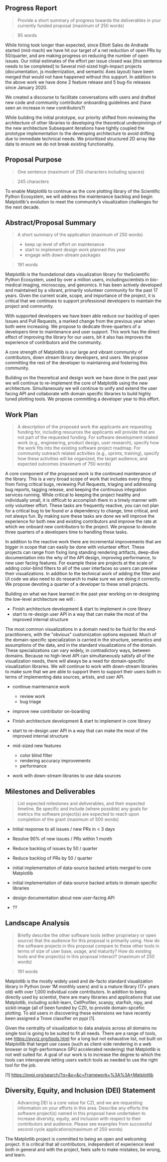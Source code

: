 ## Progress Report

> Provide a short summary of progress towards the deliverables in your
> currently funded proposal (maximum of 250 words)

> 95 words

While hiring took longer than expected, since Elliott Sales de Andrade
started (mid-mach) we have hit our target of a net reduction of open
PRs by 50/quarter, and are making progress on reducing the number of
open issues.  Our initial estimates of the effort per issue closed was
[this sentence needs to be completed]
to Several mid-sized high-impact projects (documentation, js
modernization, and semantic Axes layout) have been merged that would
not have happened without this support.  In addition to the above work
we have done 2 feature release and 5 bug-fix releases since January
2020.

We created a discourse to facilitate conversations with users and drafted new code and community contributor onboarding guidelines and (have seen an increase in new contributors?)

While building the initial prototype, our priority shifted from reviewing the architecture of other libraries to developing the theoretical underpinnings of the new architecture Subsequent iterations have tightly coupled the prototype implementation to the developing architecture to avoid drifting due to immediate technical needs. We prioritized structured 2D array like data to ensure we do not break existing functionality. 


## Proposal Purpose

> One sentence (maximum of 255 characters including spaces)

> 245 characters

​​To enable Matplotlib to continue as the core plotting library of the
Scientific Python Ecosystem, we will address the maintenance backlog
and begin Matplotlib's evolution to meet the community’s visualization
challenges for the next decade.


## Abstract/Proposal Summary
> A short summary of the application ​(maximum of 250 words)

> - keep up level of effort on maintenance
> - start to implement design work planned this year
> - engage with down-stream packages

> 191 words

​​Matplotlib is the foundational data visualization library for the
​​Scientific Python Ecosystem, used by over a million users, including
​​scientists in bio-medical imaging, microscopy, and genomics.  It has
​​been actively developed and maintained by a vibrant, primarily
​​volunteer community for the past 17 years.  Given the current scale,
​​scope, and importance of the project, it is critical that we continues
​​to support professional developers to maintain the project and
​​community.

With supported developers we have been able reduce our backlog of open
Issues and Pull Requests, a marked change from the previous year when
both were increasing.  We propose to dedicate three-quarters of a
developers time to maintenance and user support.  This work has the
direct effect of improving the library for our users, bit it also has
improves the experience of contributors and the community.

A core strength of Matplotlib is our large and vibrant community of
contributors, down stream library developers, and users.  We propose
committing the rest of the developer to maintaining and fostering this
community.

Building on the theoretical and design work we have done in the past
year we will continue to re-implement the core of Matplotlib using the
new architecture.  Simultaneously we will continue to unify and extend
the user facing API and collaborate with domain specific libraries to
build highly tuned plotting tools.  We propose committing a developer
year to this effort.

## Work Plan

> A description of the proposed work the applicants are requesting
> funding for, including resources the applicants will provide that
> are not part of the requested funding. For software development
> related work (e.g., engineering, product design, user research),
> specify how the work fits into the existing software project
> roadmap. For community outreach related activities (e.g., sprints,
> training), specify how these activities will be organized, the
> target audience, and expected outcomes (maximum of 750 words)

A core component of the proposed work is the continued maintenance of
the library. This is a very broad scope of work that includes every
thing from fixing critical bugs, reviewing Pull Requests, triaging and
addressing bug reports, tagging release, and keeping the continuous
integration services running.  While critical to keeping the project
healthy and individually small, it is difficult to accomplish them in
a timely manner with only volunteer effort.  These tasks are
frequently reactive, you can not plan for a critical bug to be found
or a dependency to change, time critical, and not always fun.  By
making sure these tasks are done we will improve the experience for
both new and existing contributors and improve the rate at which we
onboard new contributors to the project.  We propose to devote three
quarters of a developers time to handling these tasks.

In addition to the reactive work there are incremental improvements
that are bigger in scope that can easily be done with volunteer
effort.  These projects can range from fixing long standing rendering
artifacts, deep-dive documentation into the why of the API design,
improving performance, to new user facing features.  For example
these are projects at the scale of adding color-blind filters to all of
the user interfaces so users can preview their visualizations.  In addition
to the technical work of adding the filter and UI code we also need to
do research to make sure we are doing it correctly.  We propose devoting
a quarter of a developer to these small projects.

Building on what we have learned in the past year working on re-designing the
low-level architecture we will :

- Finish architecture development & start to implement in core library
- start to re-design user API in a way that can make the most of the
  improved internal structure


The most common visualizations in a domain need to be fluid for the
end-practitioners, with the "obvious" customization options exposed.
Much of the domain-specific specialization is carried in the
structure, semantics and assumptions of the data, and in the standard
visualizations of the domain.  These specializations can vary widely,
in contradictory ways, between domains.  Because no high-level API can
simultaneously satisfy all of the visualization needs, there will
always be a need for domain-specific visualization libraries.  We will
continue to work with down-stream libraries to make sure that we are
able to support them to support their users both in terms of
implementing data sources, artists, and user API.

- continue maintenance work
  - review work
  - bug triage
- improve new contributor on-boarding
- Finish architecture development & start to implement in core library
- start to re-design user API in a way that can make the most of the
  improved internal structure
- mid-sized new features
  - color blind filter
  - rendering accuracy improvements
  - performance

- work with down-stream libraries to use data sources

## Milestones and Deliverables

> List expected milestones and deliverables, and their expected
> timeline. Be specific and include (where possible) any goals for
> metrics the software project(s) are expected to reach upon
> completion of the grant (maximum of 500 words)

- Initial response to all issues / new PRs in < 3 days
- Resolve 90% of new issues / PRs within 1 month
- ​​Reduce backlog of issues by 50 / quarter
- ​​Reduce backlog of PRs by 50 / quarter

- initial implementation of data-source backed artists merged to core Matplotlib
- initial implementation of data-source backed artists in domain specific libraries
- design documentation about new user-facing API
- ??


## Landscape Analysis

> Briefly describe the other software tools (either proprietary or open
> source) that the audience for this proposal is primarily using. How
> do the software projects in this proposal compare to these other
> tools in terms of size of user base, usage, and maturity? ​How do
> existing tools and the project(s) in this proposal interact? (maximum
> of 250 words)

> 191 words


Matplotlib is the mostly widely used and de-facto standard
visualization library in Python (over 1M monthly users) and is a
mature library (17+ years old) with over 1,000 individual code
contributors.  In addition to being directly used by scientist, there
are many libraries and applications that use Matplotlib, including
scikit-learn, CellProfiler, scanpy, starfish, nipy, and sickit-image
(all of been funded by CZI), to provide domain-spcefiic plotting.  To
aid users in discovering these extensions we have recently been
assigned a Trove classifier on pypi [1].

Given the centrality of visualization to data analysis across all
domains no single tool is going to be suited to fit all needs.  There
are a range of tools, see https://pyviz.org/tools.html for a long but
not exhaustive list, not built on Matplotlib that target use cases
(such as client-side rendering in a web browser or high-performance
GPU accelerated rendering) that Matplotlib is not well suited for.  A
goal of our work is to increase the degree to which the tools can
interoperate letting users switch tools as needed to use the right
tool for the job.

[1] https://pypi.org/search/?q=&o=&c=Framework+%3A%3A+Matplotlib


## Diversity, Equity, and Inclusion (DEI) Statement

> Advancing DEI is a core value for CZI, and we are requesting
> information on your efforts in this area. Describe any efforts the
> software project(s) named in this proposal have undertaken to
> increase diversity, equity, and inclusion with respect to their
> contributors and audience. Please see examples from successful second
> cycle applications ​(maximum of 250 words)

The Matplotlib project is committed to being an open and welcoming
project.  It is critical that all contributors, independent of
experience level both in general and with the project, feels safe to
make mistakes, be wrong, and learn.
